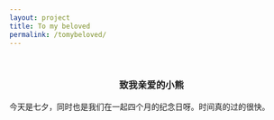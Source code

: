```yaml
---
layout: project
title: To my beloved
permalink: /tomybeloved/
---
```

<p align="center">
<br />
  <h3 align="center">致我亲爱的小熊</h3>
</p>

<style type="text/css">
img{text-align: center; margin: 0 auto;}
</style>


<body>
    <p style="text-align:justify; text-justify:inter-ideograph">
    今天是七夕，同时也是我们在一起四个月的纪念日呀。时间真的过的很快。
</p>
</body>

